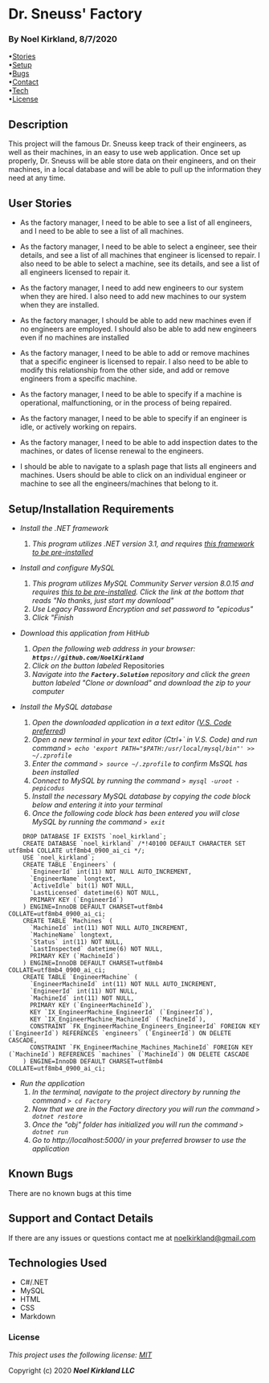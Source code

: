 # Dr. Sneuss' Factory

### By Noel Kirkland, 8/7/2020

•[Stories](#1)<br>
•[Setup](#2)<br>
•[Bugs](#3)<br>
•[Contact](#4)<br>
•[Tech](#5)<br>
•[License](#6)

## Description

This project will the famous Dr. Sneuss keep track of their engineers, as well as their machines, in an easy to use web application. Once set up properly, Dr. Sneuss will be able store data on their engineers, and on their machines, in a local database and will be able to pull up the information they need at any time.

## User Stories <a name="1"></a>

* As the factory manager, I need to be able to see a list of all engineers, and I need to be able to see a list of all machines.

* As the factory manager, I need to be able to select a engineer, see their details, and see a list of all machines that engineer is licensed to repair. I also need to be able to select a machine, see its details, and see a list of all engineers licensed to repair it.

* As the factory manager, I need to add new engineers to our system when they are hired. I also need to add new machines to our system when they are installed.

* As the factory manager, I should be able to add new machines even if no engineers are employed. I should also be able to add new engineers even if no machines are installed

* As the factory manager, I need to be able to add or remove machines that a specific engineer is licensed to repair. I also need to be able to modify this relationship from the other side, and add or remove engineers from a specific machine.

* As the factory manager, I need to be able to specify if a machine is operational, malfunctioning, or in the process of being repaired.

* As the factory manager, I need to be able to specify if an engineer is idle, or actively working on repairs.

* As the factory manager, I need to be able to add inspection dates to the machines, or dates of license renewal to the engineers.

* I should be able to navigate to a splash page that lists all engineers and machines. Users should be able to click on an individual engineer or machine to see all the engineers/machines that belong to it.

## Setup/Installation Requirements <a name="2"></a>

* _Install the .NET framework_
  1. _This program utilizes .NET version 3.1, and requires [this framework to be pre-installed](https://dotnet.microsoft.com/download/dotnet-core/3.1)_

* _Install and configure MySQL_
  1. _This program utilizes MySQL Community Server version 8.0.15 and requires [this to be pre-installed](https://dev.mysql.com/downloads/file/?id=484914). Click the link at the bottom that reads "No thanks, just start my download"_
  2. _Use Legacy Password Encryption and set password to "epicodus"_
  3. _Click "Finish_

* _Download this application from HitHub_
  1. _Open the following web address in your browser: **`https://github.com/NoelKirkland`**_
  2. _Click on the button labeled_ Repositories
  3. _Navigate into the **`Factory.Solution`** repository and click the green button labeled "Clone or download" and download the zip to your computer_

* _Install the MySQL database_
  1. _Open the downloaded application in a text editor ([V.S. Code preferred](https://code.visualstudio.com/))_
  2. _Open a new terminal in your text editor (Ctrl+\` in V.S. Code) and run command `> echo 'export PATH="$PATH:/usr/local/mysql/bin"' >> ~/.zprofile`_
  3. _Enter the command `> source ~/.zprofile` to confirm MsSQL has been installed_
  4. _Connect to MySQL by running the command `> mysql -uroot -pepicodus`_
  5. _Install the necessary MySQL database by copying the code block below and entering it into your terminal_
  6. _Once the following code block has been entered you will close MySQL by running the command `> exit`_

```
    DROP DATABASE IF EXISTS `noel_kirkland`;
    CREATE DATABASE `noel_kirkland` /*!40100 DEFAULT CHARACTER SET utf8mb4 COLLATE utf8mb4_0900_ai_ci */;
    USE `noel_kirkland`;
    CREATE TABLE `Engineers` (
      `EngineerId` int(11) NOT NULL AUTO_INCREMENT,
      `EngineerName` longtext,
      `ActiveIdle` bit(1) NOT NULL,
      `LastLicensed` datetime(6) NOT NULL,
      PRIMARY KEY (`EngineerId`)
    ) ENGINE=InnoDB DEFAULT CHARSET=utf8mb4 COLLATE=utf8mb4_0900_ai_ci;
    CREATE TABLE `Machines` (
      `MachineId` int(11) NOT NULL AUTO_INCREMENT,
      `MachineName` longtext,
      `Status` int(11) NOT NULL,
      `LastInspected` datetime(6) NOT NULL,
      PRIMARY KEY (`MachineId`)
    ) ENGINE=InnoDB DEFAULT CHARSET=utf8mb4 COLLATE=utf8mb4_0900_ai_ci;
    CREATE TABLE `EngineerMachine` (
      `EngineerMachineId` int(11) NOT NULL AUTO_INCREMENT,
      `EngineerId` int(11) NOT NULL,
      `MachineId` int(11) NOT NULL,
      PRIMARY KEY (`EngineerMachineId`),
      KEY `IX_EngineerMachine_EngineerId` (`EngineerId`),
      KEY `IX_EngineerMachine_MachineId` (`MachineId`),
      CONSTRAINT `FK_EngineerMachine_Engineers_EngineerId` FOREIGN KEY (`EngineerId`) REFERENCES `engineers` (`EngineerId`) ON DELETE CASCADE,
      CONSTRAINT `FK_EngineerMachine_Machines_MachineId` FOREIGN KEY (`MachineId`) REFERENCES `machines` (`MachineId`) ON DELETE CASCADE
    ) ENGINE=InnoDB DEFAULT CHARSET=utf8mb4 COLLATE=utf8mb4_0900_ai_ci;
```

* _Run the application_
  1. _In the terminal, navigate to the project directory by running the command `> cd Factory`_
  2. _Now that we are in the Factory directory you will run the command `> dotnet restore`_
  3. _Once the "obj" folder has initialized you will run the command `> dotnet run`_
  4. _Go to http://localhost:5000/ in your preferred browser to use the application_


## Known Bugs <a name="2"></a>

There are no known bugs at this time

## Support and Contact Details <a name="3"></a>

If there are any issues or questions contact me at noelkirkland@gmail.com

## Technologies Used <a name="4"></a>

*  C#/.NET
*  MySQL
*  HTML
*  CSS
*  Markdown


### License <a name="5"></a>

*This project uses the following license: [MIT](https://opensource.org/licenses/MIT)*

Copyright (c) 2020 **_Noel Kirkland LLC_**
